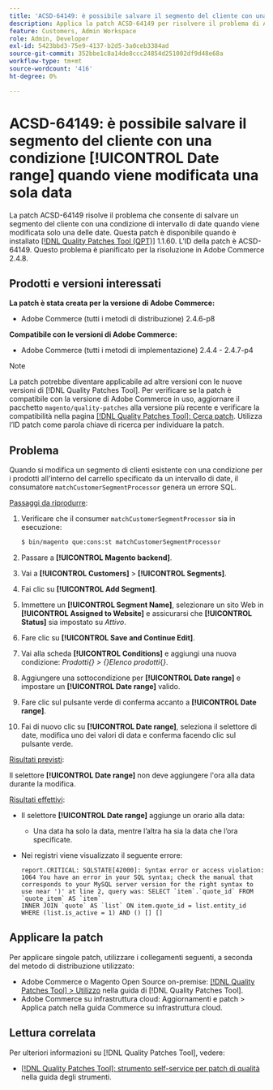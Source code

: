 ```yaml
---
title: 'ACSD-64149: è possibile salvare il segmento del cliente con una condizione [!UICONTROL Date range] quando viene modificata una sola data'
description: Applica la patch ACSD-64149 per risolvere il problema di Adobe Commerce, in cui è possibile salvare il segmento del cliente con una condizione **[!UICONTROL Date range]** quando viene modificata solo una delle date.
feature: Customers, Admin Workspace
role: Admin, Developer
exl-id: 5423bbd3-75e9-4137-b2d5-3a0ceb3384ad
source-git-commit: 352bbe1c8a14de8ccc24854d251002df9d48e68a
workflow-type: tm+mt
source-wordcount: '416'
ht-degree: 0%

---
```


# ACSD-64149: è possibile salvare il segmento del cliente con una condizione [!UICONTROL Date range] quando viene modificata una sola data

La patch ACSD-64149 risolve il problema che consente di salvare un segmento del cliente con una condizione di intervallo di date quando viene modificata solo una delle date. Questa patch è disponibile quando è installato [[!DNL Quality Patches Tool (QPT)]](/help/tools/quality-patches-tool/quality-patches-tool-to-self-serve-quality-patches.md) 1.1.60. L’ID della patch è ACSD-64149. Questo problema è pianificato per la risoluzione in Adobe Commerce 2.4.8.

## Prodotti e versioni interessati

**La patch è stata creata per la versione di Adobe Commerce:**

* Adobe Commerce (tutti i metodi di distribuzione) 2.4.6-p8

**Compatibile con le versioni di Adobe Commerce:**

* Adobe Commerce (tutti i metodi di implementazione) 2.4.4 - 2.4.7-p4

>[!NOTE]
>
>La patch potrebbe diventare applicabile ad altre versioni con le nuove versioni di [!DNL Quality Patches Tool]. Per verificare se la patch è compatibile con la versione di Adobe Commerce in uso, aggiornare il pacchetto `magento/quality-patches` alla versione più recente e verificare la compatibilità nella pagina [[!DNL Quality Patches Tool]: Cerca patch](https://experienceleague.adobe.com/tools/commerce-quality-patches/index.html?lang=it). Utilizza l’ID patch come parola chiave di ricerca per individuare la patch.

## Problema

Quando si modifica un segmento di clienti esistente con una condizione per i prodotti all&#39;interno del carrello specificato da un intervallo di date, il consumatore `matchCustomerSegmentProcessor` genera un errore SQL.

<u>Passaggi da riprodurre</u>:

1. Verificare che il consumer `matchCustomerSegmentProcessor` sia in esecuzione:

   ```bash
   $ bin/magento que:cons:st matchCustomerSegmentProcessor
   ```

1. Passare a **[!UICONTROL Magento backend]**.
1. Vai a **[!UICONTROL Customers]** > **[!UICONTROL Segments]**.
1. Fai clic su **[!UICONTROL Add Segment]**.
1. Immettere un **[!UICONTROL Segment Name]**, selezionare un sito Web in **[!UICONTROL Assigned to Website]** e assicurarsi che **[!UICONTROL Status]** sia impostato su *Attivo*.
1. Fare clic su **[!UICONTROL Save and Continue Edit]**.
1. Vai alla scheda **[!UICONTROL Conditions]** e aggiungi una nuova condizione: *Prodotti{} > {}Elenco prodotti*{*}*.
1. Aggiungere una sottocondizione per **[!UICONTROL Date range]** e impostare un **[!UICONTROL Date range]** valido.
1. Fare clic sul pulsante verde di conferma accanto a **[!UICONTROL Date range]**.
1. Fai di nuovo clic su **[!UICONTROL Date range]**, seleziona il selettore di date, modifica uno dei valori di data e conferma facendo clic sul pulsante verde.

<u>Risultati previsti</u>:

Il selettore **[!UICONTROL Date range]** non deve aggiungere l&#39;ora alla data durante la modifica.

<u>Risultati effettivi</u>:

* Il selettore **[!UICONTROL Date range]** aggiunge un orario alla data:
   * Una data ha solo la data, mentre l’altra ha sia la data che l’ora specificate.
* Nei registri viene visualizzato il seguente errore:

  ```
  report.CRITICAL: SQLSTATE[42000]: Syntax error or access violation: 1064 You have an error in your SQL syntax; check the manual that corresponds to your MySQL server version for the right syntax to use near ')' at line 2, query was: SELECT `item`.`quote_id` FROM `quote_item` AS `item`
  INNER JOIN `quote` AS `list` ON item.quote_id = list.entity_id WHERE (list.is_active = 1) AND () [] []
  ```


## Applicare la patch

Per applicare singole patch, utilizzare i collegamenti seguenti, a seconda del metodo di distribuzione utilizzato:

* Adobe Commerce o Magento Open Source on-premise: [[!DNL Quality Patches Tool] > Utilizzo](/help/tools/quality-patches-tool/usage.md) nella guida di [!DNL Quality Patches Tool].
* Adobe Commerce su infrastruttura cloud: Aggiornamenti e patch > Applica patch nella guida Commerce su infrastruttura cloud.

## Lettura correlata

Per ulteriori informazioni su [!DNL Quality Patches Tool], vedere:

* [[!DNL Quality Patches Tool]: strumento self-service per patch di qualità](/help/tools/quality-patches-tool/quality-patches-tool-to-self-serve-quality-patches.md) nella guida degli strumenti.
